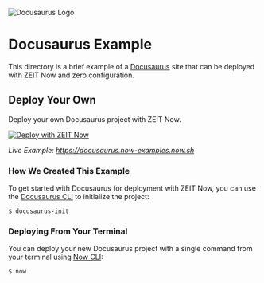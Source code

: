 ![Docusaurus Logo](../packages/frameworks/logos/docusaurus.svg)

# Docusaurus Example

This directory is a brief example of a [Docusaurus](https://docusaurus.io/) site that can be deployed with ZEIT Now and zero configuration.

## Deploy Your Own

Deploy your own Docusaurus project with ZEIT Now.

[![Deploy with ZEIT Now](https://zeit.co/button)](https://zeit.co/import/project?template=https://github.com/zeit/now/tree/master/examples/docusaurus)

_Live Example: https://docusaurus.now-examples.now.sh_

### How We Created This Example

To get started with Docusaurus for deployment with ZEIT Now, you can use the [Docusaurus CLI](https://docusaurus.io/docs/en/installation) to initialize the project:

```shell
$ docusaurus-init
```

### Deploying From Your Terminal

You can deploy your new Docusaurus project with a single command from your terminal using [Now CLI](https://zeit.co/download):

```shell
$ now
```
